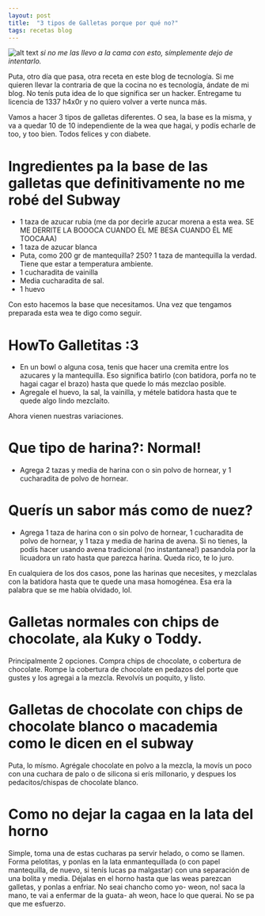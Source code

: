 ```yaml
---
layout: post
title:  "3 tipos de Galletas porque por qué no?"
tags: recetas blog
---
```

![alt text](https://images.omaze.com/web/production/assets/image/experience/100843/EN/hero/154360576926714891.jpg?auto=format&fm=jpg&q=80&fit=crop&crop=faces&w=812&h=457)
_si no me las llevo a la cama con esto, símplemente dejo de intentarlo._

Puta, otro día que pasa, otra receta en este blog de tecnología. Si me quieren llevar la contraria de que la cocina no es tecnología, ándate de mi blog. No tenís puta idea de lo que significa ser un hacker. Entregame tu licencia de 1337 h4x0r y no quiero volver a verte nunca más.

Vamos a hacer 3 tipos de galletas diferentes. O sea, la base es la misma, y va a quedar 10 de 10 independiente de la wea que hagai, y podís echarle de too, y too bien. Todos felices y con diabete.

# Ingredientes pa la base de las galletas que definitivamente no me robé del Subway

- 1 taza de azucar rubia (me da por decirle azucar morena a esta wea. SE ME DERRITE LA BOOOCA CUANDO ÉL ME BESA CUANDO ÉL ME TOOCAAA)
- 1 taza de azucar blanca
- Puta, como 200 gr de mantequilla? 250? 1 taza de mantequilla la verdad. Tiene que estar a temperatura ambiente.
- 1 cucharadita de vainilla
- Media cucharadita de sal.
- 1 huevo

Con esto hacemos la base que necesitamos. Una vez que tengamos preparada esta wea te digo como seguir.

# HowTo Galletitas :3

- En un bowl o alguna cosa, tenis que hacer una cremita entre los azucares y la mantequilla. Eso significa batirlo (con batidora, porfa no te hagai cagar el brazo) hasta que quede lo más mezclao posible.
- Agregale el huevo, la sal, la vainilla, y métele batidora hasta que te quede algo lindo mezclaito.

Ahora vienen nuestras variaciones.

# Que tipo de harina?: Normal!

- Agrega 2 tazas y media de harina con o sin polvo de hornear, y 1 cucharadita de polvo de hornear.

# Querís un sabor más como de nuez?

- Agrega 1 taza de harina con o sin polvo de hornear, 1 cucharadita de polvo de hornear, y 1 taza y media de harina de avena. Si no tienes, la podís hacer usando avena tradicional (no instantanea!) pasandola por la licuadora un rato hasta que parezca harina. Queda rico, te lo juro.

En cualquiera de los dos casos, pone las harinas que necesites, y mezclalas con la batidora hasta que te quede una masa homogénea. Esa era la palabra que se me había olvidado, lol.

# Galletas normales con chips de chocolate, ala Kuky o Toddy.

Principalmente 2 opciones. Compra chips de chocolate, o cobertura de chocolate. Rompe la cobertura de chocolate en pedazos del porte que gustes y los agregai a la mezcla. Revolvís un poquito, y listo.

# Galletas de chocolate con chips de chocolate blanco o macademia como le dicen en el subway

Puta, lo mísmo. Agrégale chocolate en polvo a la mezcla, la movís un poco con una cuchara de palo o de silicona si erís millonario, y despues los pedacitos/chispas de chocolate blanco.

# Como no dejar la cagaa en la lata del horno

Simple, toma una de estas cucharas pa servir helado, o como se llamen. Forma pelotitas, y ponlas en la lata enmantequillada (o con papel mantequilla, de nuevo, si tenís lucas pa malgastar) con una separación de una bolita y media. Déjalas en el horno hasta que las weas parezcan galletas, y ponlas a enfriar. No seai chancho como yo- weon, no! saca la mano, te vai a enfermar de la guata- ah weon, hace lo que querai. No se pa que me esfuerzo.
